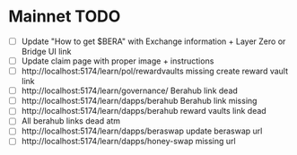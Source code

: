 # Mainnet TODO

- [ ] Update "How to get $BERA" with Exchange information + Layer Zero or Bridge UI link
- [ ] Update claim page with proper image + instructions
- [ ] http://localhost:5174/learn/pol/rewardvaults missing create reward vault link
- [ ] http://localhost:5174/learn/governance/ Berahub link dead
- [ ] http://localhost:5174/learn/dapps/berahub Berahub link missing
- [ ] http://localhost:5174/learn/dapps/berahub reward vaults link dead
- [ ] All berahub links dead atm
- [ ] http://localhost:5174/learn/dapps/beraswap update beraswap url
- [ ] http://localhost:5174/learn/dapps/honey-swap missing url
